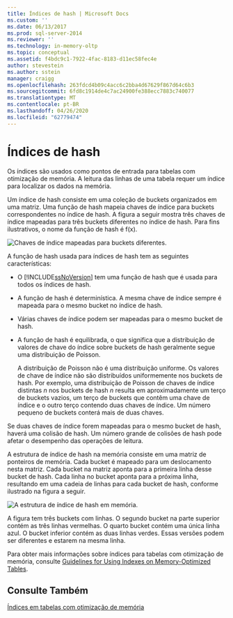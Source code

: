 ```yaml
---
title: Índices de hash | Microsoft Docs
ms.custom: ''
ms.date: 06/13/2017
ms.prod: sql-server-2014
ms.reviewer: ''
ms.technology: in-memory-oltp
ms.topic: conceptual
ms.assetid: f4bdc9c1-7922-4fac-8183-d11ec58fec4e
author: stevestein
ms.author: sstein
manager: craigg
ms.openlocfilehash: 263fdcd4b09c4acc6c2bba4d67629f867d64c6b3
ms.sourcegitcommit: 6fd8c1914de4c7ac24900fe388ecc7883c740077
ms.translationtype: MT
ms.contentlocale: pt-BR
ms.lasthandoff: 04/26/2020
ms.locfileid: "62779474"
---
```

# <a name="hash-indexes"></a>Índices de hash
  Os índices são usados como pontos de entrada para tabelas com otimização de memória. A leitura das linhas de uma tabela requer um índice para localizar os dados na memória.  
  
 Um índice de hash consiste em uma coleção de buckets organizados em uma matriz. Uma função de hash mapeia chaves de índice para buckets correspondentes no índice de hash. A figura a seguir mostra três chaves de índice mapeadas para três buckets diferentes no índice de hash. Para fins ilustrativos, o nome da função de hash é f(x).  
  
 ![Chaves de índice mapeadas para buckets diferentes.](../../2014/database-engine/media/hekaton-tables-2.gif "Chaves de índice mapeadas para buckets diferentes.")  
  
 A função de hash usada para índices de hash tem as seguintes características:  
  
-   O [!INCLUDE[ssNoVersion](../includes/ssnoversion-md.md)] tem uma função de hash que é usada para todos os índices de hash.  
  
-   A função de hash é determinística. A mesma chave de índice sempre é mapeada para o mesmo bucket no índice de hash.  
  
-   Várias chaves de índice podem ser mapeadas para o mesmo bucket de hash.  
  
-   A função de hash é equilibrada, o que significa que a distribuição de valores de chave do índice sobre buckets de hash geralmente segue uma distribuição de Poisson.  
  
     A distribuição de Poisson não é uma distribuição uniforme. Os valores de chave de índice não são distribuídos uniformemente nos buckets de hash. Por exemplo, uma distribuição de Poisson de chaves de índice distintas *n* nos buckets de hash *n* resulta em aproximadamente um terço de buckets vazios, um terço de buckets que contêm uma chave de índice e o outro terço contendo duas chaves de índice. Um número pequeno de buckets conterá mais de duas chaves.  
  
 Se duas chaves de índice forem mapeadas para o mesmo bucket de hash, haverá uma colisão de hash. Um número grande de colisões de hash pode afetar o desempenho das operações de leitura.  
  
 A estrutura de índice de hash na memória consiste em uma matriz de ponteiros de memória. Cada bucket é mapeado para um deslocamento nesta matriz. Cada bucket na matriz aponta para a primeira linha desse bucket de hash. Cada linha no bucket aponta para a próxima linha, resultando em uma cadeia de linhas para cada bucket de hash, conforme ilustrado na figura a seguir.  
  
 ![A estrutura de índice de hash em memória.](../../2014/database-engine/media/hekaton-tables-3.gif "A estrutura de índice de hash em memória.")  
  
 A figura tem três buckets com linhas. O segundo bucket na parte superior contém as três linhas vermelhas. O quarto bucket contém uma única linha azul. O bucket inferior contém as duas linhas verdes. Essas versões podem ser diferentes e estarem na mesma linha.  
  
 Para obter mais informações sobre índices para tabelas com otimização de memória, consulte [Guidelines for Using Indexes on Memory-Optimized Tables](../relational-databases/in-memory-oltp/memory-optimized-tables.md).  
  
## <a name="see-also"></a>Consulte Também  
 [Índices em tabelas com otimização de memória](../../2014/database-engine/indexes-on-memory-optimized-tables.md)  
  
  

